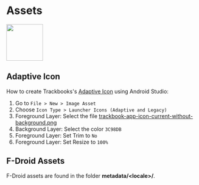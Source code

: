 # Assets

<img src="https://raw.githubusercontent.com/y20k/trackbook/master/assets/trackbook-app-icon-current.png" width="96" />

## Adaptive Icon

How to create Trackbooks's [Adaptive Icon](https://developer.android.com/guide/practices/ui_guidelines/icon_design_adaptive) using Android Studio:

1. Go to `File > New > Image Asset`
2. Choose `Icon Type > Launcher Icons (Adaptive and Legacy)`
3. Foreground Layer: Select the file [trackbook-app-icon-current-without-background.png](https://raw.githubusercontent.com/y20k/trackbook/master/assets/trackbook-app-icon-current-without-background.png)
4. Background Layer: Select the color `3C98DB`
5. Foreground Layer: Set Trim to `No`
6. Foreground Layer: Set Resize to `100%`

## F-Droid Assets
F-Droid assets are found in the folder **metadata/\<locale\>/**.